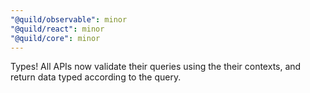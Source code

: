 ```yaml
---
"@quild/observable": minor
"@quild/react": minor
"@quild/core": minor
---
```


Types! All APIs now validate their queries using the their contexts, and return data typed according to the query.
